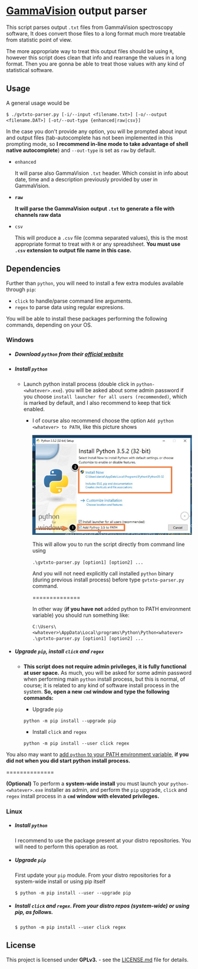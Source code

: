 # [GammaVision](https://www.ortec-online.com/products/application-software/gammavision) output parser

This script parses output `.txt` files from GammaVision spectroscopy software, It does convert those files to a long format much more treatable from statistic point of view.

The more appropriate way to treat this output files should be using `R`, however this script does clean that info and rearrange the values in a long format. Then you are gonna be able to treat those values with any kind of statistical software.


## Usage
A general usage would be

```
$ ./gvtxto-parser.py [-i/--input <filename.txt>] [-o/--output <filename.DAT>] [-ot/--out-type {enhanced|raw|csv}]
```

In the case you don't provide any option, you will be prompted about input and output files (tab-autocomplete has not been implemented in this prompting mode, so **I recommend in-line mode to take advantage of shell native autocomplete**) and `--out-type` is set as `raw` by default.

  - `enhanced`

    It will parse also GammaVision `.txt` header. Which consist in info about date, time and a description previously provided by user in GammaVision.
  - **`raw`**

    **It will parse the GammaVision output `.txt` to generate a file with channels raw data**

  - `csv`

    This will produce a `.csv` file (comma separated values), this is the most appropriate format to treat with `R` or any spreadsheet. **You must use `.csv` extension to output file name in this case.**


## Dependencies
Further than `python`, you will need to install a few extra modules available through `pip`:

- `click` to handle/parse command line arguments.
- `regex` to parse data using regular expresions.

You will be able to install these packages performing the following commands, depending on your OS.

### Windows

- ##### Download `python` from their [official website](https://www.python.org/downloads/)

- ##### Install `python`

  - Launch python install process (double click in `python-<whatever>.exe`). you will be asked about some admin password if you choose `install launcher for all users (recommended)`, which is marked by default, and I also recommend to keep that tick enabled.

    - I of course also recommend choose the option `Add python <whatever> to PATH`, like this picture shows

      ![](python-examples/windows-setup.jpg)

      This will allow you to run the script directly from command line using

      `.\gvtxto-parser.py [option1] [option2] ...`

      And you will not need explicitly call installed `python` binary (during previous install process) before type `gvtxto-parser.py` command.

      ==============

      In other way (**if you have not** added python to PATH environment variable) you should run something like:

      ```
      C:\Users\<whatever>\AppData\Local\programs\Python\Python<whatever> .\gvtxto-parser.py [option1] [option2] ...
      ```




- ##### Upgrade `pip`, install `click` and `regex`

  - **This script does not require admin privileges, it is fully functional at user space.** As much, you will be asked for some admin password when performing main `python` install process, but this is normal, of course; it is related to any kind of software install process in the system. **So, open a new `cmd` window and type the following commands:**

    - Upgrade `pip`
    ```
    python -m pip install --upgrade pip
    ```
    - Install `click` and `regex`
    ```
    python -m pip install --user click regex
    ```

You also may want to [add `python` to your PATH environment variable,](https://www.pythoncentral.io/add-python-to-path-python-is-not-recognized-as-an-internal-or-external-command/) **if you did not when you did start python install process.**

==============

**(Optional)** To perform a **system-wide install** you must launch your `python-<whatever>.exe` installer as admin, and perform the `pip` upgrade, `click` and `regex` install process in a **`cmd` window with elevated privileges.**

### Linux
- ##### Install `python`
  I recommend to use the package present at your distro repositories. You will need to perform this operation as root.
- ##### Upgrade `pip`
  First update your `pip` module. From your distro repositories for a system-wide install or using pip itself
  ```
  $ python -m pip install --user --upgrade pip
  ```

- ##### Install `click` and `regex`. From your distro repos (system-wide) or using pip, as follows.
  ```
  $ python -m pip install --user click regex
  ```


## License

This project is licensed under **GPLv3.** - see the [LICENSE.md](LICENSE.md) file for details.
